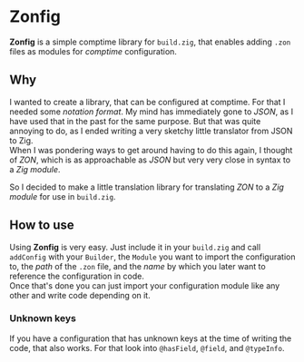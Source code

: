 # Zonfig
**Zonfig** is a simple comptime library for `build.zig`, that enables adding `.zon` files as modules for _comptime_ configuration.

## Why
I wanted to create a library, that can be configured at comptime. For that I needed some _notation format_. My mind has immediately gone to _JSON_, as I have used that in the past for the same purpose. But that was quite annoying to do, as I ended writing a very sketchy little translator from JSON to Zig.  
When I was pondering ways to get around having to do this again, I thought of _ZON_, which is as approachable as _JSON_ but very very close in syntax to a _Zig module_.  

So I decided to make a little translation library for translating _ZON_ to a _Zig module_ for use in `build.zig`.

## How to use
Using **Zonfig** is very easy. Just include it in your `build.zig` and call `addConfig` with your `Builder`, the `Module` you want to import the configuration to, the _path_ of the `.zon` file, and the _name_ by which you later want to reference the configuration in code.  
Once that's done you can just import your configuration module like any other and write code depending on it.

### Unknown keys
If you have a configuration that has unknown keys at the time of writing the code, that also works. For that look into `@hasField`, `@field`, and `@typeInfo`.
